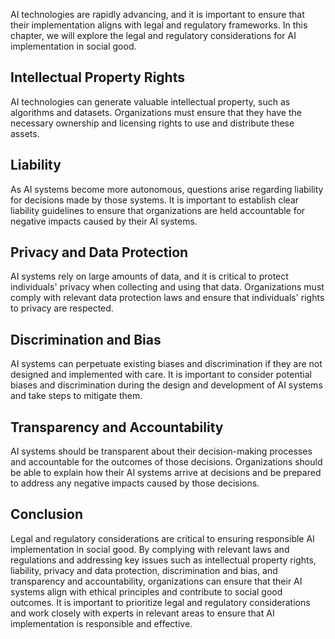 
AI technologies are rapidly advancing, and it is important to ensure that their implementation aligns with legal and regulatory frameworks. In this chapter, we will explore the legal and regulatory considerations for AI implementation in social good.

Intellectual Property Rights
----------------------------

AI technologies can generate valuable intellectual property, such as algorithms and datasets. Organizations must ensure that they have the necessary ownership and licensing rights to use and distribute these assets.

Liability
---------

As AI systems become more autonomous, questions arise regarding liability for decisions made by those systems. It is important to establish clear liability guidelines to ensure that organizations are held accountable for negative impacts caused by their AI systems.

Privacy and Data Protection
---------------------------

AI systems rely on large amounts of data, and it is critical to protect individuals' privacy when collecting and using that data. Organizations must comply with relevant data protection laws and ensure that individuals' rights to privacy are respected.

Discrimination and Bias
-----------------------

AI systems can perpetuate existing biases and discrimination if they are not designed and implemented with care. It is important to consider potential biases and discrimination during the design and development of AI systems and take steps to mitigate them.

Transparency and Accountability
-------------------------------

AI systems should be transparent about their decision-making processes and accountable for the outcomes of those decisions. Organizations should be able to explain how their AI systems arrive at decisions and be prepared to address any negative impacts caused by those decisions.

Conclusion
----------

Legal and regulatory considerations are critical to ensuring responsible AI implementation in social good. By complying with relevant laws and regulations and addressing key issues such as intellectual property rights, liability, privacy and data protection, discrimination and bias, and transparency and accountability, organizations can ensure that their AI systems align with ethical principles and contribute to social good outcomes. It is important to prioritize legal and regulatory considerations and work closely with experts in relevant areas to ensure that AI implementation is responsible and effective.
